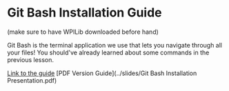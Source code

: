 # Git Bash Installation Guide

(make sure to have WPILib downloaded before hand)

Git Bash is the terminal application we use that lets you navigate through all your files! You should've already learned about some commands in the previous lesson.

[Link to the guide](https://docs.google.com/presentation/d/1r9pswe1-O0D-KnlKlWIxhzqHx9hvFmTuBEuM4zn1bXE/edit?usp=sharing)
[PDF Version Guide](../slides/Git Bash Installation Presentation.pdf)
